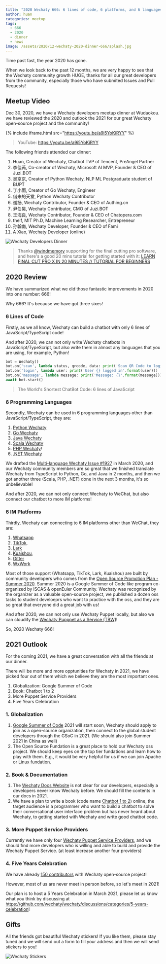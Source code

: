 ```yaml
---
title: "2020 Wechaty 666: 6 lines of code, 6 platforms, and 6 languages"
author: huan
categories: meetup
tags:
  - 666
  - 2020
  - dinner
  - news
image: /assets/2020/12-wechaty-2020-dinner-666/splash.jpg
---
```


Time past fast, the year 2020 has gone.

When we look back to the past 12 months, we are very happy to see that the Wechaty community growth HUGE, thanks for all our great developers from the community, especially those who have submited Issues and Pull Requests!

## Meetup Video

Dec 30, 2020, we have a Wechaty developers meetup dinner at Wudaokou. we have reviewed the 2020 and outlook the 2021 for our great Wechaty open-source project and the community!

<!-- https://wechaty.js.org/2020/08/24/add-video-to-wechaty-blog/ -->
{% include iframe.html src="https://youtu.be/a9i5YoKiRYY" %}

> YouTube: <https://youtu.be/a9i5YoKiRYY>

The following friends attended our dinner: 

1. Huan, Creator of Wechaty, Chatbot TVP of Tencent, PreAngel Partner
1. 李佳芮, Co-creator of Wechaty, Microsoft AI MVP, Founder & CEO of Juzi.BOT
1. 吴京京, Creator of Python Wechaty, NLP ML Postgraduate student of BUPT
1. 丁小雨, Creator of Go Wechaty, Engineer
1. 借来的天堂, Python Wechaty Contributor
1. 谢扬, Wechaty Contributor, Founder & CEO of Authing.cn
1. 尹伯昊, Wechaty Contributor, CMO of Juzi.BOT
1. 王海良, Wechaty Contributor, Founder & CEO of Chatopera.com
1. theif, MIT Ph.D, Machine Learning Researcher, Entrepreneur
1. 孙翰南, Wechaty Developer, Founder & CEO of Fami
1. A Xiao, Wechaty Developer (online)

![Wechaty Developers Dinner](/assets/2020/12-wechaty-2020-dinner-666/group-photo.jpg)

> Thanks [@windmemory]() supporting for the final cutting pro software, and here's a good 20 mins tutorial for getting started with it: [LEARN FINAL CUT PRO X IN 20 MINUTES // TUTORIAL FOR BEGINNERS](https://www.youtube.com/watch?v=ygBlgaT78mM)

## 2020 Review

We have summurized what we did those fantastic improvements in 2020 into one number: 666!

Why 666? It's because we have got three sixes!

### 6 Lines of Code

Firstly, as we all know, Wechaty can build a chatbot with only 6 lines of JavaScript/TypeScript code!

And after 2020, we can not only write Wechaty chatbots in JavaScript/TypeScript, but also write them in almost any languages that you are using, for example, Python!

```python
bot = Wechaty()
bot.on('scan', lambda status, qrcode, data: print('Scan QR Code to login: {}\nhttps://wechaty.js.org/qrcode/{}'.format(status, qrcode)))
bot.on('login', lambda user: print('User {} logged in'.format(user)))
bot.on('message', lambda message: print('Message: {}'.format(message)))
await bot.start()
```

> The World's Shortest ChatBot Code: 6 lines of JavaScript

### 6 Programming Languages

Secondly, Wechaty can be used in 6 programming languages other than JavaScript/TypeScript, they are:

1. [Python Wechaty](https://github.com/wechaty/python-wechaty)
1. [Go Wechaty](https://github.com/wechaty/go-wechaty)
1. [Java Wechaty](https://github.com/wechaty/java-wechaty)
1. [Scala Wechaty](https://github.com/wechaty/scala-wechaty)
1. [PHP Wechaty](https://github.com/wechaty/php-wechaty)!
1. [.NET Wechaty](https://github.com/wechaty/dotnet-wechaty)

We drafted the [Multi-language Wechaty Issue #1927](https://github.com/wechaty/wechaty/discussions/1927) in March 2020, and our Wechaty community members are so great that we finished translate Wechaty from TypeScript to Python, Go, and Java in 2 months, and then we got another three (Scala, PHP, .NET) done in the next 3 months, it's so unbelievable!

And after 2020, we can not only connect Wechaty to WeChat, but also connect our chatbot to more IM platforms!

### 6 IM Platforms

Thirdly, Wechaty can connecting to 6 IM platforms other than WeChat, they are:

1. [Whatsapp](https://github.com/wechaty/wechaty-puppet-whatsapp)
1. [TikTok](https://wechaty.js.org/2020/10/13/wechaty-puppet-douyin-final-term/), 
1. [Lark](https://wechaty.js.org/2020/09/30/wechaty-puppet-lark-final-blog/)
1. [Kuaishou](https://wechaty.js.org/2020/10/13/wechaty-puppet-kuaishou-final-term/), 
1. [Gitter](https://github.com/wechaty/wechaty-puppet-gitter)
1. [WxWork](https://github.com/juzibot/wxwork-tester)

Most of those support (Whatsapp, TikTok, Lark, Kuaishou) are built by community developers who comes from the [Open Source Promotion Plan - Summer 2020](https://isrc.iscas.ac.cn/summer2020/). Summer 2020 is a Google Summer of Code like program co-organized by ISCAS & openEuler Community. Wechaty was recognized by the organizer as a valuable open-source project, we published a dozen oss tasks to student develoeprs who want to practice with the oss, and they are so great that everyone did a great job with us!

And after 2020, we can not only use Wechaty Puppet locally, but also we can cloudify the [Wechaty Pupppet as a Service (TBW)](https://wechaty.js.org/2021-01-02-wechaty-puppet-service)!

So, 2020 Wechaty 666! 

## 2021 Outlook

For the coming 2021, we have a great conversation with all the friends at our dinner.

There will be more and more opptunities for Wechaty in 2021, we have picked four out of them which we believe they are the most important ones.

1. Globalization: Google Summer of Code
1. Book: Chatbot 1 to 2
1. More Puppet Service Providers
1. Five Years Celebration

### 1. Globalization

1. [Google Summer of Code](https://summerofcode.withgoogle.com/) 2021 will start soon, Wechaty should apply to join as a open-source organization, then connect to the global student developers through the GSoC in 2021. (We should also join Summer 2021 in China as well)
1. The Open Source Fundation is a great place to hold our Wechaty oss project. We should keep eyes on the top tier fundations and learn how to play with them. E.g., it would be very helpful for us if we can join Apache or Linux fundation.

### 2. Book & Documentation

1. The [Wechaty Docs Website](https://wechaty.js.org/docs/) is not clear for our developers, especially a developers never know Wechaty before. We should fill the contents in our docs in 2021.
1. We have a plan to write a book (code name [Chatbot 1 to 2](https://wechaty.js.org/docs/chatbot-1-to-2/)) online, the target audience is a programmer who want to build a chatbot to solve their conversational user interface problem but has never heard about Wechaty,
to getting started with Wechaty and write good chatbot code.

### 3. More Puppet Service Providers

Currently we have only four [Wechaty Puppet Service Providers](https://wechaty.js.org/docs/puppet-services), and we should find more developers who is willing and able to build and provide the Wechaty Puppet Service. (at least increase another four providers)

### 4. Five Years Celebration

We have already [150 contributors](https://docs.google.com/spreadsheets/d/1XcDoIczyIclqXP1p90Sz7S0n4Q22xjFzJmjPFlU2g1E/edit) with Wechaty open-source project! 

However, most of us are never meet in person before, so let's meet in 2021!

Our plan is to host a 5 Years Celebration in March 2021, please let us know what you think by discussing at <https://github.com/wechaty/wechaty/discussions/categories/5-years-celebration>!

## Gifts

All the friends got beautiful Wechaty stickers! If you like them, please stay tuned and we will send out a form to fill your address and then we will send stickers to you!

![Wechaty Stickers](/assets/2020/12-wechaty-2020-dinner-666/stickers.jpg)
